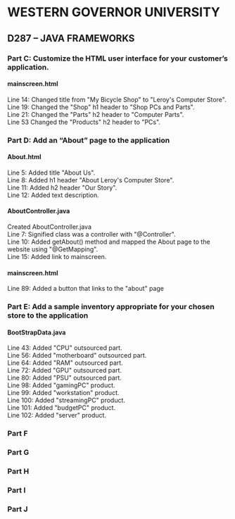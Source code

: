 # WESTERN GOVERNOR UNIVERSITY 
## D287 – JAVA FRAMEWORKS

### Part C: Customize the HTML user interface for your customer’s application.
#### mainscreen.html
Line 14: Changed title from "My Bicycle Shop" to "Leroy's Computer Store".<br />
Line 19: Changed the "Shop" h1 header to "Shop PCs and Parts". <br />
Line 21: Changed the "Parts" h2 header to "Computer Parts".<br />
Line 53 Changed the "Products" h2 header to "PCs".
### Part D: Add an “About” page to the application
#### About.html
Line 5: Added title "About Us".<br />
Line 8: Added h1 header "About Leroy's Computer Store".<br />
Line 11: Added h2 header "Our Story".<br />
Line 12: Added text description.
#### AboutController.java
Created AboutController.java<br />
Line 7: Signified class was a controller with "@Controller".<br />
Line 10: Added getAbout() method and mapped the About page to the website using "@GetMapping".<br />
Line 15: Added link to mainscreen.
#### mainscreen.html
Line 89: Added a button that links to the "about" page
### Part E: Add a sample inventory appropriate for your chosen store to the application
#### BootStrapData.java
Line 43: Added "CPU" outsourced part.<br />
Line 56: Added "motherboard" outsourced part.<br />
Line 64: Added "RAM" outsourced part.<br />
Line 72: Added "GPU" outsourced part.<br />
Line 80: Added "PSU" outsourced part.<br />
Line 98: Added "gamingPC" product.<br />
Line 99: Added "workstation" product.<br />
Line 100: Added "streamingPC" product.<br />
Line 101: Added "budgetPC" product.<br />
Line 102: Added "server" product.<br />

### Part F

### Part G

### Part H

### Part I

### Part J
